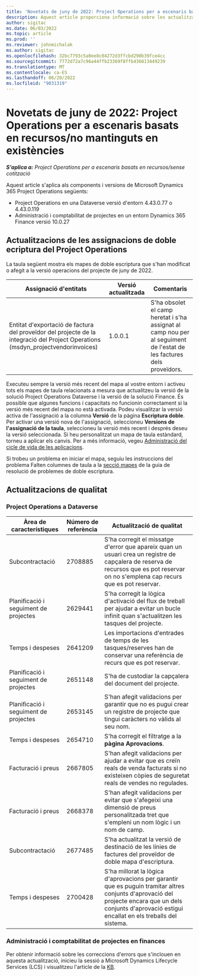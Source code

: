 ```yaml
---
title: 'Novetats de juny de 2022: Project Operations per a escenaris basats en recursos/no mantinguts en existències'
description: Aquest article proporciona informació sobre les actualitzacions de qualitat disponibles a la versió de juny de 2022 de Microsoft Dynamics 365 Project Operations per a escenaris basats en recursos o no emmagatzemats.
author: sigitac
ms.date: 06/03/2022
ms.topic: article
ms.prod: ''
ms.reviewer: johnmichalak
ms.author: sigitac
ms.openlocfilehash: 32bc7793c5a0ee8c04272d3ffcbd290b39fce4cc
ms.sourcegitcommit: 7772d72a7c96a44ffb23369f8ffb436813449239
ms.translationtype: MT
ms.contentlocale: ca-ES
ms.lasthandoff: 06/20/2022
ms.locfileid: "9031319"
---
```

# <a name="whats-new-june-2022---project-operations-for-resourcenon-stocked-based-scenarios"></a>Novetats de juny de 2022: Project Operations per a escenaris basats en recursos/no mantinguts en existències

_**S'aplica a:** Project Operations per a escenaris basats en recursos/sense cotització_

Aquest article s'aplica als components i versions de Microsoft Dynamics 365 Project Operations següents:

- Project Operations en una Dataverse versió d'entorn 4.43.0.77 o 4.43.0.119
- Administració i comptabilitat de projectes en un entorn Dynamics 365 Finance versió 10.0.27

## <a name="project-operations-dual-write-maps-updates"></a>Actualitzacions de les assignacions de doble ecriptura del Project Operations

La taula següent mostra els mapes de doble escriptura que s'han modificat o afegit a la versió operacions del projecte de juny de 2022.

| Assignació d'entitats | Versió actualitzada | Comentaris |
| --- | --- | --- |
| Entitat d'exportació de factura del proveïdor del projecte de la integració del Project Operations (msdyn_projectvendorinvoices) | 1.0.0.1 | S'ha obsolet el camp heretat i s'ha assignat al camp nou per al seguiment de l'estat de les factures dels proveïdors. |

Executeu sempre la versió més recent del mapa al vostre entorn i activeu tots els mapes de taula relacionats a mesura que actualitzeu la versió de la solució Project Operations Dataverse i la versió de la solució Finance. És possible que algunes funcions i capacitats no funcionin correctament si la versió més recent del mapa no està activada. Podeu visualitzar la versió activa de l'assignació a la columna **Versió** de la pàgina **Escriptura doble**. Per activar una versió nova de l'assignació, seleccioneu **Versions de l'assignació de la taula**, seleccioneu la versió més recent i després deseu la versió seleccionada. Si heu personalitzat un mapa de taula estàndard, torneu a aplicar els canvis. Per a més informació, vegeu [Administració del cicle de vida de les aplicacions](/dynamics365/fin-ops-core/dev-itpro/data-entities/dual-write/app-lifecycle-management).

Si trobeu un problema en iniciar el mapa, seguiu les instruccions del problema Falten columnes de taula a la [secció mapes](/dynamics365/fin-ops-core/dev-itpro/data-entities/dual-write/dual-write-troubleshooting-finops-upgrades#missing-table-columns-issue-on-maps) de la guia de resolució de problemes de doble escriptura.

## <a name="quality-updates"></a>Actualitzacions de qualitat

### <a name="project-operations-on-dataverse"></a>Project Operations a Dataverse

| Àrea de característiques | Número de referència | Actualització de qualitat |
| --- | --- | --- |
| Subcontractació | 2708885 | S'ha corregit el missatge d'error que apareix quan un usuari crea un registre de capçalera de reserva de recursos que es pot reservar on no s'emplena cap recurs que es pot reservar. |
| Planificació i seguiment de projectes | 2629441 | S'ha corregit la lògica d'activació del flux de treball per ajudar a evitar un bucle infinit quan s'actualitzen les tasques del projecte. |
| Temps i despeses | 2641209 | Les importacions d'entrades de temps de les tasques/reserves han de conservar una referència de recurs que es pot reservar. |
| Planificació i seguiment de projectes | 2651148 | S'ha de custodiar la capçalera del document del projecte.|
| Planificació i seguiment de projectes | 2653145 | S'han afegit validacions per garantir que no es pugui crear un registre de projecte que tingui caràcters no vàlids al seu nom. |
| Temps i despeses | 2654710 | S'ha corregit el filtratge a la **pàgina Aprovacions**. |
| Facturació i preus | 2667805 | S'han afegit validacions per ajudar a evitar que es creïn reals de venda facturats si no existeixen còpies de seguretat reals de vendes no regulades. |
| Facturació i preus | 2668378 | S'han afegit validacions per evitar que s'afegeixi una dimensió de preus personalitzada tret que s'empleni un nom lògic i un nom de camp. |
| Subcontractació | 2677485 | S'ha actualitzat la versió de destinació de les línies de factures del proveïdor de doble mapa d'escriptura. |
| Temps i despeses | 2700428 | S'ha millorat la lògica d'aprovacions per garantir que es puguin tramitar altres conjunts d'aprovació del projecte encara que un dels conjunts d'aprovació estigui encallat en els treballs del sistema. |

### <a name="project-management-and-accounting-in-finance"></a>Administració i comptabilitat de projectes en finances

Per obtenir informació sobre les correccions d'errors que s'inclouen en aquesta actualització, inicieu la sessió a Microsoft Dynamics Lifecycle Services (LCS) i visualitzeu l'article de la [KB](https://fix.lcs.dynamics.com/Issue/Details?bugId=673271).
